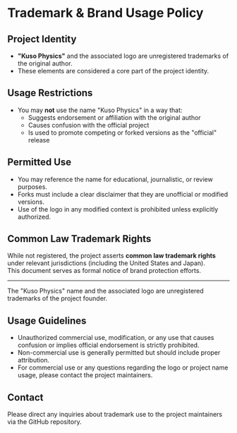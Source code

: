 # Trademark & Brand Usage Policy

## Project Identity

- **"Kuso Physics"** and the associated logo are unregistered trademarks of the original author.
- These elements are considered a core part of the project identity.

## Usage Restrictions

- You may **not** use the name "Kuso Physics" in a way that:
  - Suggests endorsement or affiliation with the original author
  - Causes confusion with the official project
  - Is used to promote competing or forked versions as the "official" release

## Permitted Use

- You may reference the name for educational, journalistic, or review purposes.
- Forks must include a clear disclaimer that they are unofficial or modified versions.
- Use of the logo in any modified context is prohibited unless explicitly authorized.

## Common Law Trademark Rights

While not registered, the project asserts **common law trademark rights** under relevant jurisdictions (including the United States and Japan).  
This document serves as formal notice of brand protection efforts.

---

The "Kuso Physics" name and the associated logo are unregistered trademarks of the project founder.

## Usage Guidelines

- Unauthorized commercial use, modification, or any use that causes confusion or implies official endorsement is strictly prohibited.
- Non-commercial use is generally permitted but should include proper attribution.
- For commercial use or any questions regarding the logo or project name usage, please contact the project maintainers.

## Contact

Please direct any inquiries about trademark use to the project maintainers via the GitHub repository.

